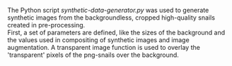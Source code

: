   The Python script _synthetic-data-generator.py_ was used to generate synthetic images from the backgroundless, cropped high-quality snails created in pre-processing. \
  First, a set of parameters are defined, like the sizes of the background and the values used in compositing of synthetic images and image augmentation. A transparent image function is used to overlay the 'transparent' pixels of the png-snails over the background.  
